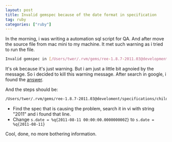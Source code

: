 ```yaml
---
layout: post
title: Invalid gemspec because of the date format in specification
tag: ruby
categories: ["ruby"]
---
```


In the morning, i was writing a automation sql script for QA. And after move the source file from mac mini to my machine. It met such warning as i tried to run the file.

```bash
Invalid gemspec in [/Users/twer/.rvm/gems/ree-1.8.7-2011.03@development/specifications/childprocess-0.2.1.gemspec]: invalid date format in specification: "2011-08-11 00:00:00.000000000Z"
```

It's ok because it's just warning. But i am just a little bit agnoied by the message. So i decided to kill this warning message. After search in google, i found the [answer](http://stackoverflow.com/questions/5771758/invalid-gemspec-because-of-the-date-format-in-specification).


And the steps should be:

```bash
/Users/twer/.rvm/gems/ree-1.8.7-2011.03@develoment/specifications/childprocess-0.2.1.gemspec
```

- Find the spec that is causing the problem, search it in vi with string "2011" and i found that line.
- Change `s.date = %q{2011-08-11 00:00:00.000000000Z}` to `s.date = %q{2011-08-11}`



Cool, done, no more bothering information.
